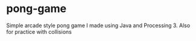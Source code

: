 # pong-game

Simple arcade style pong game I made using Java and Processing 3.
Also for practice with collisions
